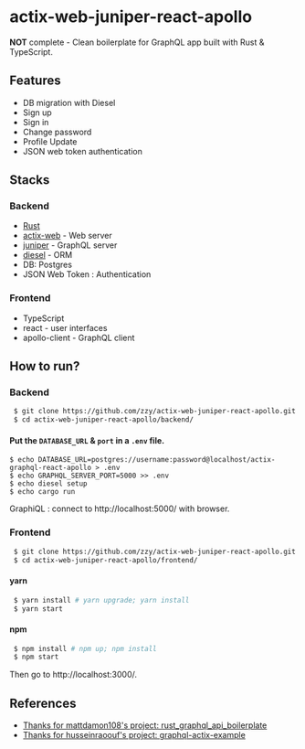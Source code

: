 # actix-web-juniper-react-apollo

**NOT** complete - Clean boilerplate for GraphQL app built with Rust & TypeScript.

## Features

- DB migration with Diesel
- Sign up
- Sign in
- Change password
- Profile Update
- JSON web token authentication

## Stacks

### Backend

- [Rust](https://www.rust-lang.org/zh-CN/)
- [actix-web](https://github.com/actix/actix-web) - Web server
- [juniper](https://github.com/graphql-rust/juniper) - GraphQL server
- [diesel](https://github.com/diesel-rs/diesel) - ORM
- DB: Postgres
- JSON Web Token : Authentication

### Frontend

- TypeScript
- react - user interfaces
- apollo-client - GraphQL client

## How to run?

### Backend

``` Bash
 $ git clone https://github.com/zzy/actix-web-juniper-react-apollo.git
 $ cd actix-web-juniper-react-apollo/backend/
```

#### Put the `DATABASE_URL` & `port` in a `.env` file.

``` Shell
$ echo DATABASE_URL=postgres://username:password@localhost/actix-graphql-react-apollo > .env
$ echo GRAPHQL_SERVER_PORT=5000 >> .env
$ echo diesel setup
$ echo cargo run
```

GraphiQL : connect to http://localhost:5000/ with browser.

### Frontend

``` Bash
 $ git clone https://github.com/zzy/actix-web-juniper-react-apollo.git
 $ cd actix-web-juniper-react-apollo/frontend/
```

#### yarn

``` Bash
 $ yarn install # yarn upgrade; yarn install
 $ yarn start
```

#### npm

``` Bash
 $ npm install # npm up; npm install
 $ npm start
```

Then go to http://localhost:3000/.

## References

- [Thanks for mattdamon108's project: rust_graphql_api_boilerplate](https://github.com/mattdamon108/rust_graphql_api_boilerplate)
- [Thanks for husseinraoouf's project: graphql-actix-example](https://github.com/husseinraoouf/graphql-actix-example)

